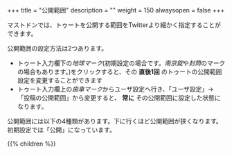 +++
title = "公開範囲"
description = ""
weight = 150
alwaysopen = false
+++

マストドンでは、トゥートを公開する範囲をTwitterより細かく指定することができます。

公開範囲の設定方法は2つあります。

- トゥート入力欄下の<i class="fa fa-globe">地球マーク</i>(初期設定の場合です。<i class="fa fa-lock">南京錠</i>や<i class="fa fa-envelope">封筒</i>のマークの場合もあります。)をクリックすると、その **直後1回** のトゥートの公開範囲設定を変更することができます
- トゥート入力欄上の<i class="fa fa-gear">歯車マーク</i>からユーザ設定へ行き、「ユーザ設定」→「投稿の公開範囲」から変更すると、 **常に** その公開範囲に設定した状態になります。

公開範囲には以下の4種類があります。下に行くほど公開範囲が狭くなります。初期設定では「公開」になっています。

{{% children %}}
